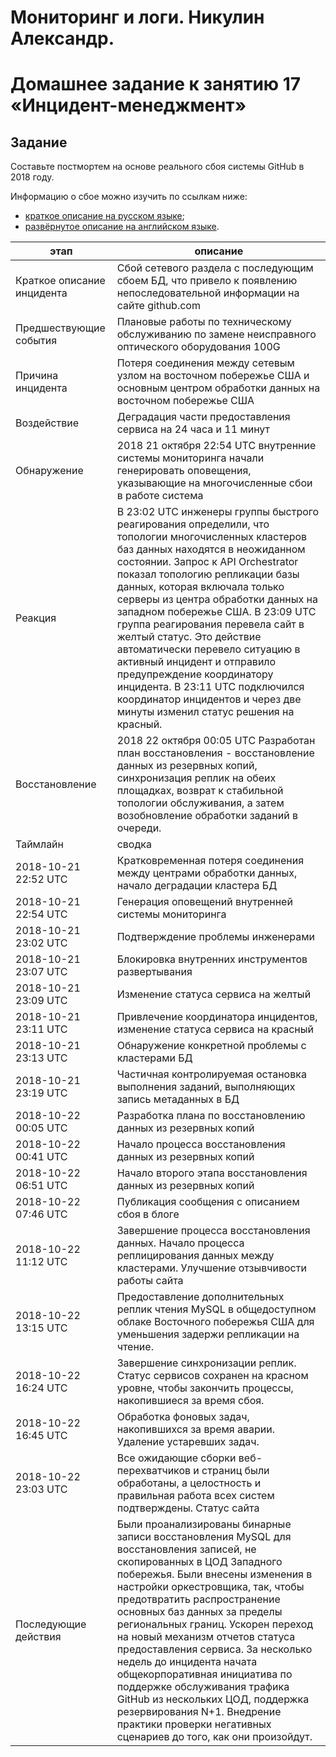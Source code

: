 # Мониторинг и логи. Никулин Александр. 
# Домашнее задание к занятию 17 «Инцидент-менеджмент»

## Задание

Составьте постмортем на основе реального сбоя системы GitHub в 2018 году.

Информацию о сбое можно изучить по ссылкам ниже:

* [краткое описание на русском языке](https://habr.com/ru/post/427301/);
* [развёрнутое описание на английском языке](https://github.blog/2018-10-30-oct21-post-incident-analysis/).
  
|      этап  | описание |
|------------------------------|-----------------------------------|
|  Краткое описание инцидента  |Сбой сетевого раздела с последующим сбоем БД, что привело к появлению непоследовательной информации на сайте github.com|
|  Предшествующие события      |Плановые работы по техническому обслуживанию по замене неисправного оптического оборудования 100G|
|  Причина инцидента           |Потеря соединения между сетевым узлом на восточном побережье США и основным центром обработки данных на восточном побережье США|
|  Воздействие                 |Деградация части предоставления сервиса на 24 часа и 11 минут|
|  Обнаружение                 |2018 21 октября 22:54 UTC внутренние системы мониторинга начали генерировать оповещения, указывающие на многочисленные сбои в работе система|
|  Реакция                     |В 23:02 UTC инженеры группы быстрого реагирования определили, что топологии многочисленных кластеров баз данных находятся в неожиданном состоянии. Запрос к API Orchestrator показал топологию репликации базы данных, которая включала только серверы из центра обработки данных на западном побережье США. В 23:09 UTC группа реагирования перевела сайт в желтый статус. Это действие автоматически перевело ситуацию в активный инцидент и отправило предупреждение координатору инцидента. В 23:11 UTC подключился координатор инцидентов и через две минуты изменил статус решения на красный.|
|Восстановление|2018 22 октября 00:05 UTC Разработан план восстановления - восстановление данных из резервных копий, синхронизация реплик на обеих площадках, возврат к стабильной топологии обслуживания, а затем возобновление обработки заданий в очереди.|
|Таймлайн|сводка|
|2018-10-21 22:52 UTC|Кратковременная потеря соединения между центрами обработки данных, начало деградации кластера БД|
|2018-10-21 22:54 UTC|Генерация оповещений внутренней системы мониторинга|
|2018-10-21 23:02 UTC|Подтверждение проблемы инженерами|
|2018-10-21 23:07 UTC|Блокировка внутренних инструментов развертывания|
|2018-10-21 23:09 UTC|Изменение статуса сервиса на желтый|
|2018-10-21 23:11 UTC|Привлечение координатора инцидентов, изменение статуса сервиса на красный|
|2018-10-21 23:13 UTC|Обнаружение конкретной проблемы с кластерами БД|
|2018-10-21 23:19 UTC|Частичная контролируемая остановка выполнения заданий, выполняющих запись метаданных в БД|
|2018-10-22 00:05 UTC|Разработка плана по восстановлению данных из резервных копий|
|2018-10-22 00:41 UTC|Начало процесса восстановления данных из резервных копий|
|2018-10-22 06:51 UTC|Начало второго этапа восстановления данных из резервных копий|
|2018-10-22 07:46 UTC|Публикация сообщения с описанием сбоя в блоге|
|2018-10-22 11:12 UTC|Завершение процесса восстановления данных. Начало процесса реплицирования данных между кластерами. Улучшение отзывчивости работы сайта|
|2018-10-22 13:15 UTC|Предоставление дополнительных реплик чтения MySQL в общедоступном облаке Восточного побережья США для уменьшения задержи репликации на чтение.|
|2018-10-22 16:24 UTC|Завершение синхронизации реплик. Статус сервисов сохранен на красном уровне, чтобы закончить процессы, накопившиеся за время сбоя.|
|2018-10-22 16:45 UTC|Обработка фоновых задач, накопившихся за время аварии. Удаление устаревших задач.|
|2018-10-22 23:03 UTC|Все ожидающие сборки веб-перехватчиков и страниц были обработаны, а целостность и правильная работа всех систем подтверждены. Статус сайта|изменился на зеленый. Восстановление работы сервиса в штатном режиме.|
|Последующие действия|Были проанализированы бинарные записи восстановления MySQL для восстановления записей, не скопированных в ЦОД Западного побережья. Были внесены изменения в настройки оркестровщика, так, чтобы предотвратить распространение основных баз данных за пределы региональных границ. Ускорен переход на новый механизм отчетов статуса предоставления сервиса. За несколько недель до инцидента начата общекорпоративная инициатива по поддержке обслуживания трафика GitHub из нескольких ЦОД, поддержка резервирования N+1. Внедрение практики проверки негативных сценариев до того, как они произойдут.|
